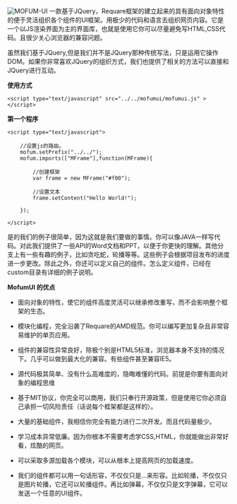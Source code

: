 ![MOFUM-UI](https://gitee.com/uploads/images/2018/0514/113955_2be0af3f_1183052.png "MofumUI设计.png")
一款基于JQuery，Requare框架的建立起来的具有面向对象特性的便于灵活组织各个组件的UI框架。用极少的代码和语言去组织网页内容。它是一个以JS渲染界面为主的界面库，也就是使用它你可以尽量避免写HTML,CSS代码。且很少关心浏览器的兼容问题。

虽然我们基于JQuery,但是我们并不是JQuery那种传统写法，只是运用它操作DOM。如果你非常喜欢JQuery的组织方式，我们也提供了相关的方法可以直接和JQuery进行互动。


 **使用方式** 

```
<script type="text/javascript" src="../../mofumui/mofumui.js" ></script>
```

 **第一个程序** 

```
<script type="text/javascript">
			
	//设置js的路由。
	mofum.setPrefix("../../");
	mofum.imports(["MFrame"],function(MFrame){
		
		//创建框架
		var frame = new MFrame("#f00");
		
		//设置文本
		frame.setContent("Hello World!");
		
	});
	
</script>
```

是的我们的例子很简单，因为这就是我们要做的事情。你可以像JAVA一样写代码。对此我们提供了一些API的Word文档和PPT，以便于你更快的理解。其他分支上有一些有趣的例子，比如贪吃蛇，轮播等等。这些例子会根据项目发布的进度进一步更改。除此之外，你还可以定义自己的组件。怎么定义组件，已经在custom目录有详细的例子说明。


 **MofumUI 的优点** 
 
- 面向对象的特性，使它的组件高度灵活可以继承修改重写，而不会影响整个框架的生态。

- 模块化编程，完全沿袭了Requare的AMD规范。你可以编写更加复杂且非常容易维护的单页应用。

- 组件的兼容性异常良好，除极个别是HTML5标准，浏览器本身不支持的情况下。几乎可以做到最大化的兼容。有些组件甚至兼容IE5。

- 源代码极其简单、没有什么高难度的，隐晦难懂的代码。前提是你要有面向对象的编程思维

- 基于MIT协议，你完全可以商用，我们只奉行开源政策，但是使用它你必须自己承担一切风险责任（话说每个框架都是这样的）。

- 大量的基础组件，我相信你完全有能力进行二次开发。而且代码量极少。

- 学习成本异常低廉。因为你根本不需要考虑学CSS,HTML，你就能做出非常好看，炫酷的网页。

- 可以采取多源加载各个模块，可以从根本上提高网页的加载速度。

- 我们的组件都可以用一句话形容，不仅仅只是...来形容。比如轮播，不仅仅只是图片轮播，它还可以轮播组件。再比如弹幕，不仅仅只是文字弹幕，它可以发送一个任意的UI组件。




